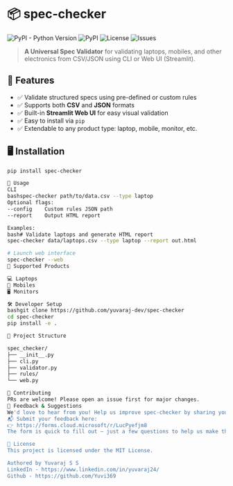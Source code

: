 # 📦 spec-checker

![PyPI - Python Version](https://img.shields.io/pypi/pyversions/spec-checker)
![PyPI](https://img.shields.io/pypi/v/spec-checker)
![License](https://img.shields.io/github/license/Yuvi369/Spec-Checker)
![Issues](https://img.shields.io/github/issues/Yuvi369/Spec-Checker)

> **A Universal Spec Validator** for validating laptops, mobiles, and other electronics from CSV/JSON using CLI or Web UI (Streamlit).

## 🚀 Features

- ✅ Validate structured specs using pre-defined or custom rules  
- ✅ Supports both **CSV** and **JSON** formats  
- ✅ Built-in **Streamlit Web UI** for easy visual validation  
- ✅ Easy to install via `pip`  
- ✅ Extendable to any product type: laptop, mobile, monitor, etc.

## 🖥️ Installation

```bash
pip install spec-checker

🔧 Usage
CLI
bashspec-checker path/to/data.csv --type laptop
Optional flags:
--config    Custom rules JSON path
--report    Output HTML report

Examples:
bash# Validate laptops and generate HTML report
spec-checker data/laptops.csv --type laptop --report out.html

# Launch web interface
spec-checker --web
🧪 Supported Products

💻 Laptops
📱 Mobiles
🖥️ Monitors

🛠️ Developer Setup
bashgit clone https://github.com/yuvaraj-dev/spec-checker
cd spec-checker
pip install -e .

📁 Project Structure

spec_checker/
├── __init__.py
├── cli.py
├── validator.py
├── rules/
└── web.py

🤝 Contributing
PRs are welcome! Please open an issue first for major changes.
💬 Feedback & Suggestions
We'd love to hear from you! Help us improve spec-checker by sharing your suggestions, reporting bugs, or proposing new features.
📬 Submit your feedback here:
👉 https://forms.cloud.microsoft/r/LucPyefjm8
The form is quick to fill out — just a few questions to help us make this tool better for developers like you.

📄 License
This project is licensed under the MIT License.

Authored by Yuvaraj S S
LinkedIn - https://www.linkedin.com/in/yuvaraj24/
Github - https://github.com/Yuvi369